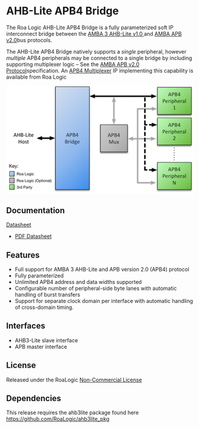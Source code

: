 # AHB-Lite APB4 Bridge

The Roa Logic AHB-Lite APB4 Bridge is a fully parameterized soft IP interconnect bridge between the [AMBA 3 AHB-Lite v1.0 ](http://infocenter.arm.com/help/index.jsp?topic=/com.arm.doc.ihi0024c/index.html)and [AMBA APB v2.0](http://infocenter.arm.com/help/topic/com.arm.doc.ihi0024c/index.html)bus protocols.

The AHB-Lite APB4 Bridge natively supports a *single* peripheral, however *multiple* APB4 peripherals may be connected to a single bridge by including supporting multiplexer logic – See the [AMBA APB v2.0 Protocol](http://infocenter.arm.com/help/topic/com.arm.doc.ihi0024c/index.html)specification. An [APB4 Multiplexer](https://roalogic.com/portfolio/apb4-multiplexer/) IP implementing this capability is available from Roa Logic

![apb4-bridge-sys](assets/img/apb4-bridge-sys.png)

## Documentation

[Datasheet](DATASHEET.md)
- [PDF Datasheet](docs/anb3lite_apb_bridge_datasheet.pdf)

## Features

- Full support for AMBA 3 AHB-Lite and APB version 2.0 (APB4) protocol
- Fully parameterized
- Unlimited APB4 address and data widths supported
- Configurable number of peripheral-side byte lanes with automatic handling of burst transfers
- Support for separate clock domain per interface with automatic handling of cross-domain timing.

## Interfaces
- AHB3-Lite slave interface
- APB master interface

## License

Released under the RoaLogic [Non-Commercial License](/LICENSE.md)

## Dependencies
This release requires the ahb3lite package found here https://github.com/RoaLogic/ahb3lite_pkg
